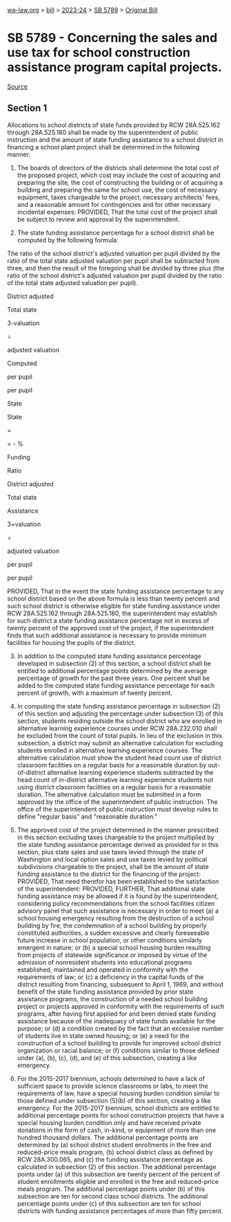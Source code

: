 [wa-law.org](/) > [bill](/bill/) > [2023-24](/bill/2023-24/) > [SB 5789](/bill/2023-24/sb/5789/) > [Original Bill](/bill/2023-24/sb/5789/1/)

# SB 5789 - Concerning the sales and use tax for school construction assistance program capital projects.

[Source](http://lawfilesext.leg.wa.gov/biennium/2023-24/Pdf/Bills/Senate%20Bills/5789.pdf)

## Section 1
Allocations to school districts of state funds provided by RCW 28A.525.162 through 28A.525.180 shall be made by the superintendent of public instruction and the amount of state funding assistance to a school district in financing a school plant project shall be determined in the following manner:

1. The boards of directors of the districts shall determine the total cost of the proposed project, which cost may include the cost of acquiring and preparing the site, the cost of constructing the building or of acquiring a building and preparing the same for school use, the cost of necessary equipment, taxes chargeable to the project, necessary architects' fees, and a reasonable amount for contingencies and for other necessary incidental expenses: PROVIDED, That the total cost of the project shall be subject to review and approval by the superintendent.

2. The state funding assistance percentage for a school district shall be computed by the following formula:

The ratio of the school district's adjusted valuation per pupil divided by the ratio of the total state adjusted valuation per pupil shall be subtracted from three, and then the result of the foregoing shall be divided by three plus (the ratio of the school district's adjusted valuation per pupil divided by the ratio of the total state adjusted valuation per pupil).

District adjusted

Total state

3-valuation

÷

adjusted valuation

Computed

per pupil

per pupil

State

State

=

= - %

Funding

Ratio

District adjusted

Total state

Assistance

3+valuation

÷

adjusted valuation

per pupil

per pupil

PROVIDED, That in the event the state funding assistance percentage to any school district based on the above formula is less than twenty percent and such school district is otherwise eligible for state funding assistance under RCW 28A.525.162 through 28A.525.180, the superintendent may establish for such district a state funding assistance percentage not in excess of twenty percent of the approved cost of the project, if the superintendent finds that such additional assistance is necessary to provide minimum facilities for housing the pupils of the district.

3. In addition to the computed state funding assistance percentage developed in subsection (2) of this section, a school district shall be entitled to additional percentage points determined by the average percentage of growth for the past three years. One percent shall be added to the computed state funding assistance percentage for each percent of growth, with a maximum of twenty percent.

4. In computing the state funding assistance percentage in subsection (2) of this section and adjusting the percentage under subsection (3) of this section, students residing outside the school district who are enrolled in alternative learning experience courses under RCW 28A.232.010 shall be excluded from the count of total pupils. In lieu of the exclusion in this subsection, a district may submit an alternative calculation for excluding students enrolled in alternative learning experience courses. The alternative calculation must show the student head count use of district classroom facilities on a regular basis for a reasonable duration by out-of-district alternative learning experience students subtracted by the head count of in-district alternative learning experience students not using district classroom facilities on a regular basis for a reasonable duration. The alternative calculation must be submitted in a form approved by the office of the superintendent of public instruction. The office of the superintendent of public instruction must develop rules to define "regular basis" and "reasonable duration."

5. The approved cost of the project determined in the manner prescribed in this section excluding taxes chargeable to the project multiplied by the state funding assistance percentage derived as provided for in this section, plus state sales and use taxes levied through the state of Washington and local option sales and use taxes levied by political subdivisions chargeable to the project, shall be the amount of state funding assistance to the district for the financing of the project: PROVIDED, That need therefor has been established to the satisfaction of the superintendent: PROVIDED, FURTHER, That additional state funding assistance may be allowed if it is found by the superintendent, considering policy recommendations from the school facilities citizen advisory panel that such assistance is necessary in order to meet (a) a school housing emergency resulting from the destruction of a school building by fire, the condemnation of a school building by properly constituted authorities, a sudden excessive and clearly foreseeable future increase in school population, or other conditions similarly emergent in nature; or (b) a special school housing burden resulting from projects of statewide significance or imposed by virtue of the admission of nonresident students into educational programs established, maintained and operated in conformity with the requirements of law; or (c) a deficiency in the capital funds of the district resulting from financing, subsequent to April 1, 1969, and without benefit of the state funding assistance provided by prior state assistance programs, the construction of a needed school building project or projects approved in conformity with the requirements of such programs, after having first applied for and been denied state funding assistance because of the inadequacy of state funds available for the purpose; or (d) a condition created by the fact that an excessive number of students live in state owned housing; or (e) a need for the construction of a school building to provide for improved school district organization or racial balance; or (f) conditions similar to those defined under (a), (b), (c), (d), and (e) of this subsection, creating a like emergency.

6. For the 2015-2017 biennium, schools determined to have a lack of sufficient space to provide science classrooms or labs, to meet the requirements of law, have a special housing burden condition similar to those defined under subsection (5)(b) of this section, creating a like emergency. For the 2015-2017 biennium, school districts are entitled to additional percentage points for school construction projects that have a special housing burden condition only and have received private donations in the form of cash, in-kind, or equipment of more than one hundred thousand dollars. The additional percentage points are determined by (a) school district student enrollments in the free and reduced-price meals program, (b) school district class as defined by RCW 28A.300.065, and (c) the funding assistance percentage as calculated in subsection (2) of this section. The additional percentage points under (a) of this subsection are twenty percent of the percent of student enrollments eligible and enrolled in the free and reduced-price meals program. The additional percentage points under (b) of this subsection are ten for second class school districts. The additional percentage points under (c) of this subsection are ten for school districts with funding assistance percentages of more than fifty percent.
